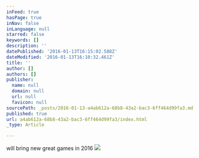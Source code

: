```yaml
---
inFeed: true
hasPage: true
inNav: false
inLanguage: null
starred: false
keywords: []
description: ''
datePublished: '2016-01-13T16:15:02.588Z'
dateModified: '2016-01-13T16:10:32.461Z'
title: ''
author: []
authors: []
publisher:
  name: null
  domain: null
  url: null
  favicon: null
sourcePath: _posts/2016-01-13-a4ab612a-68b8-43a2-bac3-6ff464d99fa3.md
published: true
url: a4ab612a-68b8-43a2-bac3-6ff464d99fa3/index.html
_type: Article

---
```

will bring new great games in 2016
![](https://the-grid-user-content.s3-us-west-2.amazonaws.com/415cefee-8278-4cd0-ae0b-e9f89d237b7c.jpg)